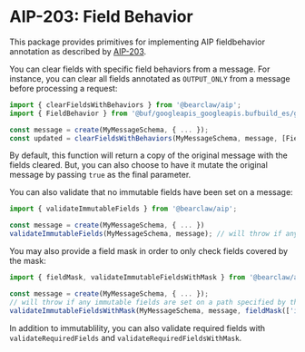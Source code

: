 # AIP-203: Field Behavior

This package provides primitives for implementing AIP fieldbehavior annotation as described by [AIP-203](https://google.aip.dev/203).

You can clear fields with specific field behaviors from a message. For instance, you can clear all fields annotated as `OUTPUT_ONLY` from a message before processing a request:

```ts
import { clearFieldsWithBehaviors } from '@bearclaw/aip';
import { FieldBehavior } from '@buf/googleapis_googleapis.bufbuild_es/google/api/field_behavior_pb.js';

const message = create(MyMessageSchema, { ... });
const updated = clearFieldsWithBehaviors(MyMessageSchema, message, [FieldBehavior.OUTPUT_ONLY]);
```

By default, this function will return a copy of the original message with the fields cleared. But, you can also choose to have it mutate the original message by passing `true` as the final parameter.

You can also validate that no immutable fields have been set on a message:

```ts
import { validateImmutableFields } from '@bearclaw/aip';

const message = create(MyMessageSchema, { ... })
validateImmutableFields(MyMessageSchema, message); // will throw if any immutable fields are set
```

You may also provide a field mask in order to only check fields covered by the mask:

```ts
import { fieldMask, validateImmutableFieldsWithMask } from '@bearclaw/aip';

const message = create(MyMessageSchema, { ... });
// will throw if any immutable fields are set on a path specified by the field mask
validateImmutableFieldsWithMask(MyMessageSchema, message, fieldMask(['immutable_field']));
```

In addition to immutablility, you can also validate required fields with `validateRequiredFields` and `validateRequiredFieldsWithMask`.
